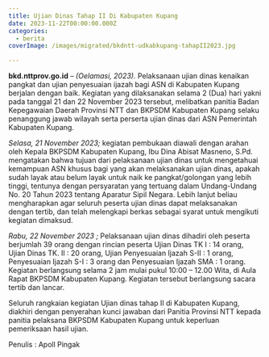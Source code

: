 ```yaml
---
title: Ujian Dinas Tahap II Di Kabupaten Kupang
date: 2023-11-22T00:00:00.000Z
categories:
  - berita
coverImage: /images/migrated/bkdntt-udkabkupang-tahapII2023.jpg

---
```


**bkd.nttprov.go.id** *– (Oelamasi, 2023).* Pelaksanaan ujian dinas kenaikan pangkat dan ujian penyesuaian ijazah bagi ASN di Kabupaten Kupang berjalan dengan baik. Kegiatan yang dilaksanakan selama 2 (Dua) hari yakni pada tanggal 21 dan 22 November 2023 tersebut, melibatkan panitia Badan Kepegawaian Daerah Provinsi NTT dan BKPSDM Kabupaten Kupang selaku penanggung jawab wilayah serta perserta ujian dinas dari ASN Pemerintah Kabupaten Kupang.

*Selasa, 21 November 2023;* kegiatan pembukaan diawali dengan arahan oleh Kepala BKPSDM Kabupaten Kupang, Ibu Dina Abisat Masneno, S.Pd. mengatakan bahwa tujuan dari pelaksanaan ujian dinas untuk mengetahuai kemampuan ASN khusus bagi yang akan melaksanakan ujian dinas, apakah sudah layak atau belum layak untuk naik ke pangkat/golongan yang lebih tinggi, tentunya dengan persyaratan yang tertuang dalam Undang-Undang No. 20 Tahun 2023 tentang Aparatur Sipil Negara. Lebih lanjut beliau mengharapkan agar seluruh peserta ujian dinas dapat melaksanakan dengan tertib, dan telah melengkapi berkas sebagai syarat untuk mengikuti kegiatan dimaksud.

*Rabu, 22 November 2023 ;* Pelaksanaan ujian dinas dihadiri oleh peserta berjumlah 39 orang dengan rincian peserta Ujian Dinas TK I : 14 orang, Ujian Dinas TK. II : 20 orang, Ujian Penyesuaian Ijazah S-II : 1 orang, Penyesuaian Ijazah S-I : 3 orang dan Penyesuaian Ijazah SMA : 1 orang. Kegiatan berlangsung selama 2 jam mulai pukul 10:00 – 12.00 Wita, di Aula Rapat BKPSDM Kabupaten Kupang. Kegiatan tersebut berlangsung sacara tertib dan lancar.

Seluruh rangkaian kegiatan Ujian dinas tahap II di Kabupaten Kupang, diakhiri dengan penyerahan kunci jawaban dari Panitia Provinsi NTT kepada panitia pelaksana BKPSDM Kabupaten Kupang untuk keperluan pemeriksaan hasil ujian.

Penulis : Apoll Pingak
